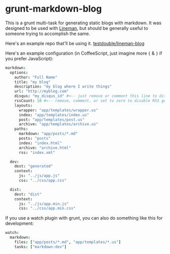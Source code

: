 # grunt-markdown-blog

This is a grunt multi-task for generating static blogs with markdown. It was designed to be used with [Lineman](https://github.com/testdouble/lineman), but should be generally useful to someone trying to accomplish the same.

Here's an example repo that'll be using it. [testdouble/lineman-blog](https://github.com/searls/lineman-blog)

Here's an example configuration (in CoffeeScript, just imagine more `{` & `}` if you prefer JavaScript):

``` coffeescript
markdown:
  options:
    author: "Full Name"
    title: "my blog"
    description: "my blog where I write things"
    url: "http://myblog.com"
    disqus: "my_disqus_id" #<-- just remove or comment this line to disable disqus support
    rssCount: 10 #<-- remove, comment, or set to zero to disable RSS generation
    layouts:
      wrapper: "app/templates/wrapper.us"
      index: "app/templates/index.us"
      post: "app/templates/post.us"
      archive: "app/templates/archive.us"
    paths:
      markdown: "app/posts/*.md"
      posts: "posts"
      index: "index.html"
      archive: "archive.html"
      rss: "index.xml"

  dev:
    dest: "generated"
    context:
      js: "../js/app.js"
      css: "../css/app.css"

  dist:
    dest: "dist"
    context:
      js: "../js/app.min.js"
      css: "../css/app.min.css"

```

If you use a watch plugin with grunt, you can also do something like this for development:

``` coffeescript
watch:
  markdown:
    files: ["app/posts/*.md", "app/templates/*.us"]
    tasks: ["markdown:dev"]
```
